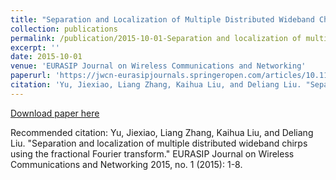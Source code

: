 ```yaml
---
title: "Separation and Localization of Multiple Distributed Wideband Chirps using The Fractional Fourier Transform."
collection: publications
permalink: /publication/2015-10-01-Separation and localization of multiple distributed wideband chirps using the fractional Fourier transform
excerpt: ''
date: 2015-10-01
venue: 'EURASIP Journal on Wireless Communications and Networking'
paperurl: 'https://jwcn-eurasipjournals.springeropen.com/articles/10.1186/s13638-015-0497-9'
citation: 'Yu, Jiexiao, Liang Zhang, Kaihua Liu, and Deliang Liu. "Separation and localization of multiple distributed wideband chirps using the fractional Fourier transform." EURASIP Journal on Wireless Communications and Networking 2015, no. 1 (2015): 1-8.'
---
```


[Download paper here](https://jwcn-eurasipjournals.springeropen.com/articles/10.1186/s13638-015-0497-9)

Recommended citation: Yu, Jiexiao, Liang Zhang, Kaihua Liu, and Deliang Liu. "Separation and localization of multiple distributed wideband chirps using the fractional Fourier transform." EURASIP Journal on Wireless Communications and Networking 2015, no. 1 (2015): 1-8.
